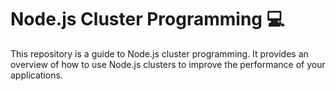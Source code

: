 # Node.js Cluster Programming 💻

This repository is a guide to Node.js cluster programming. It provides an overview of how to use Node.js clusters to improve the performance of your applications.
